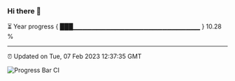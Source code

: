 ### Hi there 👋

⏳ Year progress { ███▁▁▁▁▁▁▁▁▁▁▁▁▁▁▁▁▁▁▁▁▁▁▁▁▁▁▁ } 10.28 %

---

⏰ Updated on Tue, 07 Feb 2023 12:37:35 GMT

![Progress Bar CI](https://github.com/ZhaoGui/ZhaoGui/workflows/Progress%20Bar%20CI/badge.svg)
